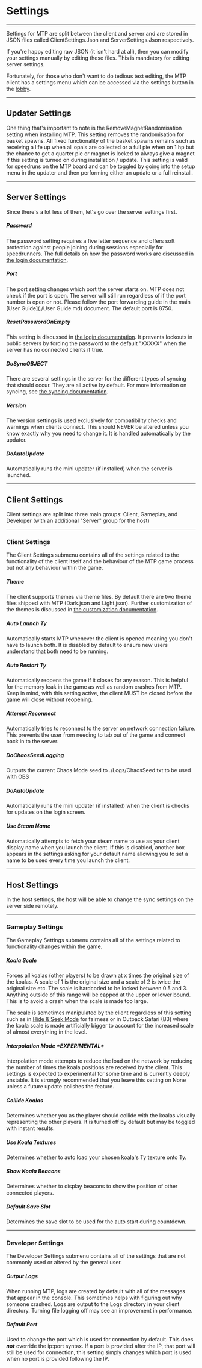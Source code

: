 # Settings

---

Settings for MTP are split between the client and server and are stored in JSON files called ClientSettings.Json and ServerSettings.Json respectively.

If you're happy editing raw JSON (it isn't hard at all), then you can modify your settings manually by editing these files. This is mandatory for editing server settings.

Fortunately, for those who don't want to do tedious text editing, the MTP client has a settings menu which can be accessed via the settings button in the [lobby](./LobbyUI.md).

---

## Updater Settings

One thing that's important to note is the RemoveMagnetRandomisation setting when installing MTP. This setting removes the randomisation for basket spawns. All fixed functionality of the basket spawns remains such as receiving a life up when all opals are collected or a full pie when on 1 hp but the chance to get a quarter pie or magnet is locked to always give a magnet if this setting is turned on during installation / update. This setting is valid for speedruns on the MTP board and can be toggled by going into the setup menu in the updater and then performing either an update or a full reinstall.

---

## Server Settings

Since there's a lot less of them, let's go over the server settings first.

##### Password

The password setting requires a five letter sequence and offers soft protection against people joining during sessions especially for speedrunners. The full details on how the password works are discussed in [the login documentation](./Login.md).

##### Port

The port setting changes which port the server starts on. MTP does not check if the port is open. The server will still run regardless of if the port number is open or not. Please follow the port forwarding guide in the main [User Guide](./User Guide.md) document. The default port is 8750.

##### ResetPasswordOnEmpty

This setting is discussed in [the login documentation](./Login.md). It prevents lockouts in public servers by forcing the password to the default "XXXXX" when the server has no connected clients if true.

##### DoSyncOBJECT

There are several settings in the server for the different types of syncing that should occur. They are all active by default. For more information on syncing, see [the syncing documentation](./Syncing.md).

##### Version

The version settings is used exclusively for compatibility checks and warnings when clients connect. This should NEVER be altered unless you know exactly why you need to change it. It is handled automatically by the updater.

##### DoAutoUpdate

Automatically runs the mini updater (if installed) when the server is launched.

---

## Client Settings

Client settings are split into three main groups: Client, Gameplay, and Developer (with an additional "Server" group for the host)

---

### Client Settings

The Client Settings submenu contains all of the settings related to the functionality of the client itself and the behaviour of the MTP game process but not any behaviour within the game.

##### Theme

The client supports themes via theme files. By default there are two theme files shipped with MTP (Dark.json and Light.json). Further customization of the themes is discussed in [the customization documentation](./Customization.md).

##### Auto Launch Ty

Automatically starts MTP whenever the client is opened meaning you don't have to launch both. It is disabled by default to ensure new users understand that both need to be running.

##### Auto Restart Ty

Automatically reopens the game if it closes for any reason. This is helpful for the memory leak in the game as well as random crashes from MTP. Keep in mind, with this setting active, the client MUST be closed before the game will close without reopening.

##### Attempt Reconnect

Automatically tries to reconnect to the server on network connection failure. This prevents the user from needing to tab out of the game and connect back in to the server.

##### DoChaosSeedLogging

Outputs the current Chaos Mode seed to ./Logs/ChaosSeed.txt to be used with OBS

##### DoAutoUpdate

Automatically runs the mini updater (if installed) when the client is checks for updates on the login screen.

##### Use Steam Name

Automatically attempts to fetch your steam name to use as your client display name when you launch the client. If this is disabled, another box appears in the settings asking for your default name allowing you to set a name to be used every time you launch the client.

---

## Host Settings

In the host settings, the host will be able to change the sync settings on the server side remotely.

---

### Gameplay Settings

The Gameplay Settings submenu contains all of the settings related to functionality changes within the game.

##### Koala Scale

Forces all koalas (other players) to be drawn at x times the original size of the koalas. A scale of 1 is the original size and a scale of 2 is twice the original size etc. The scale is hardcoded to be locked between 0.5 and 3. Anything outside of this range will be capped at the upper or lower bound. This is to avoid a crash when the scale is made too large. 

The scale is sometimes manipulated by the client regardless of this setting such as in [Hide & Seek Mode](./HideSeek.md) for fairness or in Outback Safari (B3) where the koala scale is made artificially bigger to account for the increased scale of almost everything in the level.

##### Interpolation Mode \**EXPERIMENTAL*\*

Interpolation mode attempts to reduce the load on the network by reducing the number of times the koala positions are received by the client. This settings is expected to experimental for some time and is currently deeply unstable. It is strongly recommended that you leave this setting on None unless a future update polishes the feature.

##### Collide Koalas

Determines whether you as the player should collide with the koalas visually representing the other players. It is turned off by default but may be toggled with instant results.

##### Use Koala Textures

Determines whether to auto load your chosen koala's Ty texture onto Ty.

##### Show Koala Beacons

Determines whether to display beacons to show the position of other connected players.

##### Default Save Slot

Determines the save slot to be used for the auto start during countdown.

---

### Developer Settings

The Developer Settings submenu contains all of the settings that are not commonly used or altered by the general user.

##### Output Logs

When running MTP, logs are created by default with all of the messages that appear in the console. This sometimes helps with figuring out why someone crashed. Logs are output to the Logs directory in your client directory. Turning file logging off may see an improvement in performance.

##### Default Port

Used to change the port which is used for connection by default. This does ***not*** override the ip:port syntax. If a port is provided after the IP, that port will still be used for connection, this setting simply changes which port is used when no port is provided following the IP.
